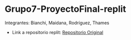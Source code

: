 # Grupo7-ProyectoFinal-replit

Integrantes: Bianchi, Maidana, Rodríguez, Thames

* Link a repositorio replit: <a href="https://github.com/PioIX/G7-ProyectoFinal/blob/main/README.md"> Repositorio Original </a> 
